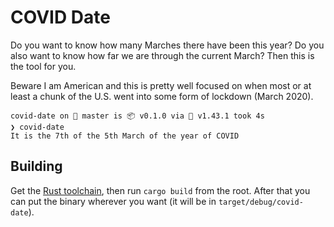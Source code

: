 # COVID Date

Do you want to know how many Marches there have been this year?  Do you also want to know how far we are through the current March?  Then this is the tool for you.

Beware I am American and this is pretty well focused on when most or at least a chunk of the U.S. went into some form of lockdown (March 2020).

```
covid-date on  master is 📦 v0.1.0 via 🦀 v1.43.1 took 4s
❯ covid-date
It is the 7th of the 5th March of the year of COVID
```

## Building

Get the [Rust toolchain](https://rustup.rs), then run `cargo build` from the root.  After that you can put the binary wherever you want (it will be in `target/debug/covid-date`).